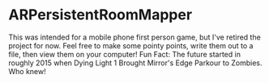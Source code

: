 # ARPersistentRoomMapper
This was intended for a mobile phone first person game, but I've retired the project for now. Feel free to make some pointy points, 
write them out to a file, then view them on your computer!
Fun Fact: The future started in roughly 2015 when Dying Light 1 Brought Mirror's Edge Parkour to Zombies. Who knew!
